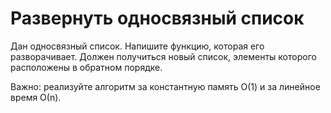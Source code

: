 # Развернуть односвязный список
Дан односвязный список. Напишите функцию, которая его разворачивает. Должен получиться новый список, элементы которого расположены в обратном порядке.

Важно: реализуйте алгоритм за константную память О(1) и за линейное время О(n).